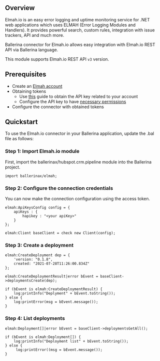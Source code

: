## Overview
Elmah.io is an easy error logging and uptime monitoring service for .NET web applications which uses ELMAH 
(Error Logging Modules and Handlers). It provides powerful search, custom rules, integration with issue trackers, 
API and much more.


Ballerina connector for Elmah.io allows easy integration with Elmah.io REST API via Ballerina language. 

This module supports Elmah.io REST API `v3` version.
 
## Prerequisites
* Create an [Elmah account](https://elmah.io)
* Obtaining tokens
    - Use [this](https://docs.elmah.io/where-is-my-api-key/) guide to obtain the API key related to your account
    - Configure the API key to have [necessary permissions](https://docs.elmah.io/how-to-configure-api-key-permissions/)
* Configure the connector with obtained tokens


## Quickstart

To use the Elmah.io connector in your Ballerina application, update the .bal file as follows:

### Step 1: Import Elmah.io module
First, import the ballerinax/hubspot.crm.pipeline module into the Ballerina project.
```ballerina
import ballerinax/elmah;
```

### Step 2: Configure the connection credentials
You can now make the connection configuration using the access token.
```ballerina
elmah:ApiKeysConfig config = {
    apiKeys : {
        hapikey : "<your apiKey>"
    }
};

elmah:Client baseClient = check new Client(config);

```

### Step 3: Create a deployment

```ballerina
elmah:CreateDeployment dep = {
    'version: "0.1.8",
    created: "2021-07-28T11:26:00.834Z"
};

elmah:CreateDeploymentResult|error bEvent = baseClient->deploymentsCreate(dep);

if (bEvent is elmah:CreateDeploymentResult) {
    log:printInfo("Deplyment" + bEvent.toString());
} else {
    log:printError(msg = bEvent.message());
}
```

### Step 4: List deployments

```ballerina
elmah:Deployment[]|error bEvent = baseClient->deploymentsGetAll();

if (bEvent is elmah:Deployment[]) {
    log:printInfo("Deployment list" + bEvent.toString());
} else {
     log:printError((msg = bEvent.message());
}
```